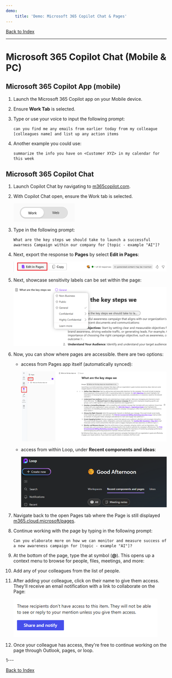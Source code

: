 ```yaml
---
demo:
    title: 'Demo: Microsoft 365 Copilot Chat & Pages'
---
```


[Back to Index](https://microsoftlearning.github.io/MS-4021-GOV-Copilot-Immersion-Experience/)

---

# Microsoft 365 Copilot Chat (Mobile & PC)

## Microsoft 365 Copilot App (mobile)

1. Launch the Microsoft 365 Copilot app on your Mobile device.

1. Ensure **Work Tab** is selected.

1. Type or use your voice to input the following prompt:

   ```text
   can you find me any emails from earlier today from my colleague [colleagues name] and list up any action items
   ```

1. Another example you could use:

   ```text
   summarize the info you have on <Customer XYZ> in my calendar for this week
   ```

## Microsoft 365 Copilot Chat

1. Launch Copilot Chat by navigating to [m365copilot.com](https://m365copilot.com).

1. With Copilot Chat open, ensure the Work tab is selected.

    ![Screenshot showing work tab in Copilot Chat.](../Demos/Media/work-tab.png)

1. Type in the following prompt:

    ```text
    What are the key steps we should take to launch a successful awarness Campaign within our company for [topic - example "AI"]?
    ```

1. Next, export the response to **Pages** by select **Edit in Pages**:

    ![Screenshot showing pages in Copilot Chat.](../Demos/Media/edit-in-pages.png)

1. Next, showcase sensitivity labels can be set within the page:

    ![Screenshot showing share and notify in pages.](../Demos/Media/Pages-tags.png)

1. Now, you can show where pages are accessible. there are two options:

    - access from Pages app itself (automatically synced):

        ![Screenshot showing pages app.](../Demos/Media/access-pages.png)

    - access from within Loop, under **Recent components and ideas**:

        ![Screenshot showing loop.](../Demos/Media/recent-components.png)

1. Navigate back to the open Pages tab where the Page is still displayed [m365.cloud.microsoft/pages](https://m365.cloud.microsoft/pages).

1. Continue working with the page by typing in the following prompt:

     ```text
     Can you elaborate more on how we can monitor and measure success of a new awareness campaign for [topic - example "AI"]?
     ```

1. At the bottom of the page, type the at symbol (**@**). This opens up a context menu to browse for people, files, meetings, and more:

1. Add any of your colleagues from the list of people.

1. After adding your colleague, click on their name to give them access. They'll receive an email notification with a link to collaborate on the Page:

    ![Screenshot showing share and notify in pages.](../Demos/Media/share.png)

1. Once your colleague has access, they're free to continue working on the page through Outlook, pages, or loop.

1---

[Back to Index](https://microsoftlearning.github.io/MS-4021-GOV-Copilot-Immersion-Experience/)
